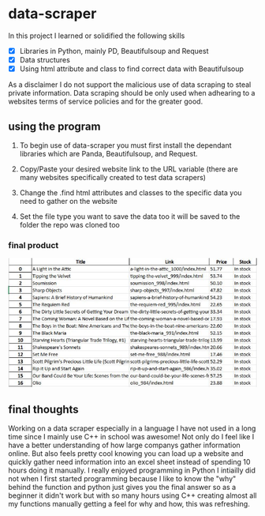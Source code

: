 # data-scraper
In this project I learned or solidified the following skills
- [x] Libraries in Python, mainly PD, Beautifulsoup and Request
- [x] Data structures
- [x] Using html attribute and class to find correct data with Beautifulsoup

As a disclaimer I do not support the malicious use of data scraping to steal private information. Data scraping should be only used when adhearing to a websites terms of service policies and for the greater good.

## using the program
1. To begin use of data-scraper you must first install the dependant libraries which are Panda, Beautifulsoup, and Request. 

1. Copy/Paste your desired website link to the URL variable (there are many websites specifically created to test data scrapers)

1. Change the .find html attributes and classes to the specific data you need to gather on the website

1. Set the file type you want to save the data too it will be saved to the folder the repo was cloned too

### final product 
![alt text](Capture.JPG)

## final thoughts
Working on a data scraper especially in a language I have not used in a long time since I mainly use C++ in school was awesome! Not only do I feel like I have a better understanding of how large companys gather information online. But also feels pretty cool knowing you can load up a website and quickly gather need information into an excel sheet instead of spending 10 hours doing it manually. I really enjoyed programming in Python I intiailly did not when I first started programming because I like to know the "why" behind the function and python just gives you the final answer so as a beginner it didn't work but with so many hours using C++ creating almost all my functions manually getting a feel for why and how, this was refreshing.
